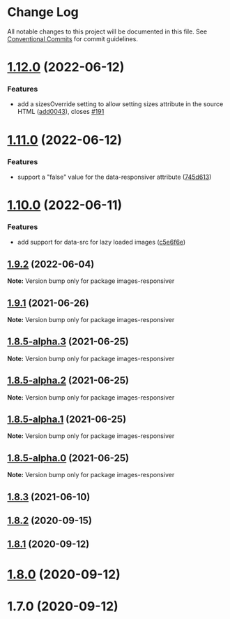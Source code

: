 # Change Log

All notable changes to this project will be documented in this file.
See [Conventional Commits](https://conventionalcommits.org) for commit guidelines.

# [1.12.0](https://github.com/nhoizey/images-responsiver/compare/v1.11.0...v1.12.0) (2022-06-12)

### Features

- add a sizesOverride setting to allow setting sizes attribute in the source HTML ([add0043](https://github.com/nhoizey/images-responsiver/commit/add0043ed2fbaf9e13d5a2ebf324aeea2766ff9a)), closes [#191](https://github.com/nhoizey/images-responsiver/issues/191)

# [1.11.0](https://github.com/nhoizey/images-responsiver/compare/v1.10.0...v1.11.0) (2022-06-12)

### Features

- support a "false" value for the data-responsiver attribute ([745d613](https://github.com/nhoizey/images-responsiver/commit/745d61398c8019bdb9876eafb1f7b50fc816c992))

# [1.10.0](https://github.com/nhoizey/images-responsiver/compare/v1.9.2...v1.10.0) (2022-06-11)

### Features

- add support for data-src for lazy loaded images ([c5e6f6e](https://github.com/nhoizey/images-responsiver/commit/c5e6f6e8efe84e05645b2fd8bf5d1388ce6fa739))

## [1.9.2](https://github.com/nhoizey/images-responsiver/compare/v1.9.1...v1.9.2) (2022-06-04)

**Note:** Version bump only for package images-responsiver

## [1.9.1](https://github.com/nhoizey/images-responsiver/compare/v1.9.0...v1.9.1) (2021-06-26)

**Note:** Version bump only for package images-responsiver

## [1.8.5-alpha.3](https://github.com/nhoizey/images-responsiver/compare/v1.8.5-alpha.2...v1.8.5-alpha.3) (2021-06-25)

**Note:** Version bump only for package images-responsiver

## [1.8.5-alpha.2](https://github.com/nhoizey/images-responsiver/compare/v1.8.5-alpha.1...v1.8.5-alpha.2) (2021-06-25)

**Note:** Version bump only for package images-responsiver

## [1.8.5-alpha.1](https://github.com/nhoizey/images-responsiver/compare/v1.8.5-alpha.0...v1.8.5-alpha.1) (2021-06-25)

**Note:** Version bump only for package images-responsiver

## [1.8.5-alpha.0](https://github.com/nhoizey/images-responsiver/compare/v1.8.4...v1.8.5-alpha.0) (2021-06-25)

**Note:** Version bump only for package images-responsiver

## [1.8.3](https://github.com/nhoizey/images-responsiver/compare/v1.8.2...v1.8.3) (2021-06-10)

## [1.8.2](https://github.com/nhoizey/images-responsiver/compare/v1.8.1...v1.8.2) (2020-09-15)

## [1.8.1](https://github.com/nhoizey/images-responsiver/compare/v1.8.0...v1.8.1) (2020-09-12)

# [1.8.0](https://github.com/nhoizey/images-responsiver/compare/v1.7.0...v1.8.0) (2020-09-12)

# 1.7.0 (2020-09-12)
